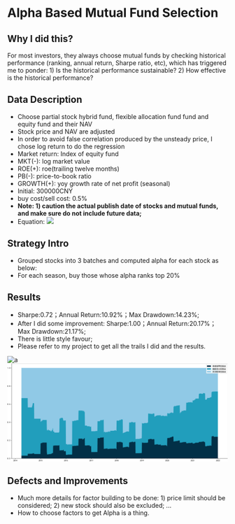 # Alpha Based Mutual Fund Selection

## Why I did this?

For most investors, they always choose mutual funds by checking historical performance (ranking, annual return, Sharpe ratio, etc), which has triggered me to ponder: 1) Is the historical performance sustainable? 2) How effective is the historical performance? 

##  Data Description

- Choose partial stock hybrid fund, flexible allocation fund fund and equity fund and their NAV
- Stock price and NAV  are adjusted
- In order to avoid false correlation produced by the unsteady price, I chose log return to do the regression
- Market return: Index of equity fund
- MKT(-): log market value
- ROE(+): roe(trailing twelve months)
- PB(-): price-to-book ratio
- GROWTH(+): yoy growth rate of net profit (seasonal)
- Initial: 300000CNY
- buy cost/sell cost: 0.5%
- **Note: 1) caution the actual publish date of stocks and mutual funds, and make sure do not include future data;**
- Equation: ![](http://latex.codecogs.com/svg.latex?R_i=\\alpha+\\beta_{1,i}R_m+\\Sigma\beta_{k,i}R_k+\\epsilon_i)

## Strategy Intro

- Grouped stocks into 3 batches and computed alpha for each stock as below:
- For each season, buy those whose alpha ranks top 20%

## Results

- Sharpe:0.72；Annual Return:10.92%；Max Drawdown:14.23%;
- After I did some improvement: Sharpe:1.00；Annual Return:20.17%；Max Drawdown:21.17%;
- There is little style favour;
- Please refer to my project to get all the trails I did and the results.

![a](./Plot/BalanceInAccount(SelfMade(Improved)).png)
![a](./Plot/FundStyleSeries.png)

## Defects and Improvements

- Much more details for factor building to be done: 1) price limit should be considered; 2) new stock should also be excluded; ...
- How to choose factors to get Alpha is a thing.
